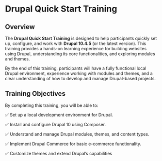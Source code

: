 # Drupal Quick Start Training

## Overview
The **Drupal Quick Start Training** is designed to help participants quickly set up, configure, and work with **Drupal 10.4.5** (or the latest version). 
This training provides a hands-on learning experience for building websites using Drupal, understanding its core functionalities, and exploring modules and themes.

By the end of this training, participants will have a fully functional local Drupal environment, experience working with modules and themes, and a clear understanding of how to develop and manage Drupal-based projects.

## Training Objectives
By completing this training, you will be able to:

✅ Set up a local development environment for Drupal.

✅ Install and configure Drupal 10 using Composer.

✅ Understand and manage Drupal modules, themes, and content types.

✅ Implement Drupal Commerce for basic e-commerce functionality.

✅ Customize themes and extend Drupal’s capabilities
